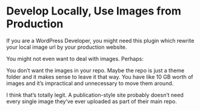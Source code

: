 # Develop Locally, Use Images from Production

If you are a WordPress Developer, you might need this plugin which rewrite your local image url by your production website.

You might not even want to deal with images. Perhaps:

You don’t want the images in your repo. Maybe the repo is just a theme folder and it makes sense to leave it that way.
You have like 10 GB worth of images and it’s impractical and unnecessary to move them around.

I think that’s totally legit. A publication-style site probably doesn’t need every single image they’ve ever uploaded as part of their main repo.
